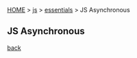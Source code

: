 [HOME](../../../../) > [js](../) > [essentials](./) > JS Asynchronous

## JS Asynchronous

[back](./)
